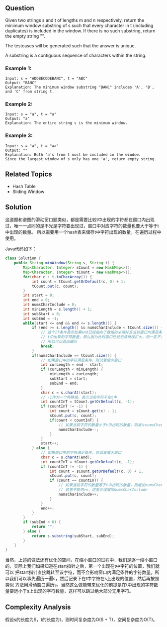 ## Question 

Given two strings s and t of lengths m and n respectively, return the minimum window substring of s such that every 
character in t (including duplicates) is included in the window. If there is no such substring, return the empty string "".

The testcases will be generated such that the answer is unique.

A substring is a contiguous sequence of characters within the string.

### Example 1:
```text
Input: s = "ADOBECODEBANC", t = "ABC"
Output: "BANC"
Explanation: The minimum window substring "BANC" includes 'A', 'B', and 'C' from string t.
```

### Example 2:
```text
Input: s = "a", t = "a"
Output: "a"
Explanation: The entire string s is the minimum window.
```
### Example 3:
```text
Input: s = "a", t = "aa"
Output: ""
Explanation: Both 'a's from t must be included in the window.
Since the largest window of s only has one 'a', return empty string.
```

## Related Topics

* Hash Table
* Sliding Window

## Solution 

这道题和谱图的滑动窗口题类似，都是需要比较t中出现的字符都在窗口内出现过，唯一一点同的是不光是字符要出现过，窗口中对应字符的数量也要大于等于t中出现的数量。
所以需要用一个hash表来储存t中字符出现的数量，在遍历过程中使用。

Java代码如下：
```java
class Solution {
    public String minWindow(String s, String t) {
        Map<Character, Integer> sCount = new HashMap<>();
        Map<Character, Integer> tCount = new HashMap<>();
        for(char c : t.toCharArray()) {
            int count = tCount.getOrDefault(c, 0) + 1;
            tCount.put(c, count);
        }
        int start = 0;
        int end = 0;
        int numsCharInclude = 0;
        int minLength = s.length() + 1;
        int subStart = 0;
        int subEnd = -1;
        while(start <= end && end <= s.length()) {
            if (end >= s.length() && numsCharInclude < tCount.size()) {
                // 这个if条件表示如果end已经指向了数组的末端并且当前窗口内满足条件的字符数量还是小于
                // t中出现的字符数量，那么因为此时窗口已经无法继续扩大，则一定不会出现满足条件的窗口，
                // 所以可以退出遍历
                break;
            }
            if(numsCharInclude == tCount.size()) {
                // 如果窗口中的字符满足条件，则试着缩小窗口
                int curLength = end - start;
                if (curLength < minLength) {
                    minLength = curLength;
                    subStart = start;
                    subEnd = end;
                }
                char c = s.charAt(start);
                // -1作为一个特殊值，表示当前字符不在t中
                int countInT = tCount.getOrDefault(c, -1);
                if (countInT != -1) {
                    int count = sCount.get(c) - 1;
                    sCount.put(c, count);
                    if(count < countInT) {
                        // 如果当前字符的数量小于t中出现的数量，则减小numsCharInclude
                        numsCharInclude--;
                    }
                }
                start++;
            } else {
                // 如果窗口中的字符满足条件，则试着增大窗口
                char c = s.charAt(end);
                int countInT = tCount.getOrDefault(c, -1);
                if (countInT != -1) {
                    int count = sCount.getOrDefault(c, 0) + 1;
                    sCount.put(c, count);
                    if (count == countInT) {
                        // 如果当前字符的数量等于t中出现的数量，则增加numsCharInclude
                        // 这里不能用>=，这里会误增加numsCharInclude
                        numsCharInclude++;
                    }
                }
                end++;
            }
        }
        if (subEnd < 0) {
            return "";
        } else {
            return s.substring(subStart, subEnd);
        }
    }
}
```

当然，上述的做法还有优化的空间，在缩小窗口的过程中，我们是逐一缩小窗口的，实际上我们如果知道在start指针之后，第一个出现在t中字符的位置，我们就可以
把start指针直接跳转至该字符，而不会影响窗口内满足条件的字符数量。所以我们可以事先遍历一遍s，然后记录下在t中字符在s上出现的位置，然后再按照类似
方法用滑动窗口遍历s。当然这么做能带来优化的前提是在t中出现的字符数量要远小于s上出现的字符数量，这样可以跳过绝大部分无用字符。 

## Complexity Analysis
假设s的长度为S，t的长度为t，则时间复杂度为O(S + T)，空间复杂度为O(T)。